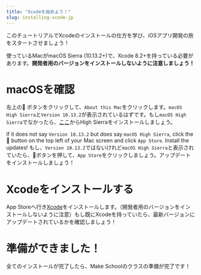 ```yaml
---
title: "Xcodeを始めよう！"
slug: installing-xcode-jp
---
```


このチュートリアルでXcodeのインストールの仕方を学び、iOSアプリ開発の旅をスタートさせましょう！

使っているMacがmacOS Sierra (10.13.2+)で、Xcode 8.2+を持っている必要があります。**開発者用のバージョンをインストールしないように注意しましょう！**

# macOSを確認

左上の🍎 ボタンをクリックして、`About this Mac`をクリックします。`macOS High Sierra`と`Version 10.13.2`が表示されているはずです。もし`macOS High Sierra`でなかったら、[ここ](https://itunes.apple.com/us/app/macos-high-sierra/id1246284741?mt=12)からHigh Sierraをインストールしましょう。

If it does not say `Version 10.13.2` but _does_ say `macOS High Sierra`, click the 🍎 button on the top left of your Mac screen and click `App Store`. Install the updates!
もし、`Version 10.13.2`ではないけれど`macOS High Sierra`と表示されていたら、🍎ボタンを押して、`App Store`をクリックしましょう。アップデートをインストールしましょう！

# Xcodeをインストールする

App Storeへ行き[Xcode](https://itunes.apple.com/us/app/xcode/id497799835?mt=12)をインストールします。（開発者用のバージョンをインストールしないように注意）もし既にXcodeを持っていたら、最新バージョンにアップデートされているかを確認しましょう！

# 準備ができました！

全てのインストールが完了したら、Make Schoolのクラスの準備が完了です！
